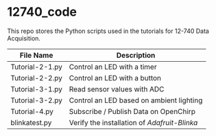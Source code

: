 # 12740_code
This repo stores the Python scripts used in the tutorials for 12-740 Data Acquisition. 

| **File Name**     | **Description**|
| ----------------- | ---------------------|
|  Tutorial-2-1.py  | Control an LED with a timer|       
|  Tutorial-2-2.py  | Control an LED with a button|
|  Tutorial-3-1.py  | Read sensor values with ADC|
|  Tutorial-3-2.py  | Control an LED based on ambient lighting|
|  Tutorial-4.py    | Subscribe / Publish Data on OpenChirp |
|  blinkatest.py    | Verify the installation of *Adafruit-Blinka*|

